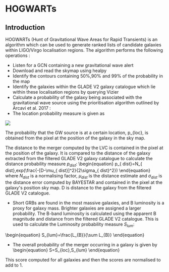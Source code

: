 # HOGWARTs


<a name="intro"/>

## Introduction

HOGWARTs (Hunt of Gravitational Wave Areas for Rapid Transients) is an algorithm which can be used to generate ranked lists of candidate galaxies within LIGO/Virgo localisation regions. The algorithm performs the following operations :

* Listen for a GCN containing a new gravitational wave alert
* Download and read the skymap using healpy
* Identify the contours containing 50%,90% and 99% of the probability in the map
* Identify the galaxies within the GLADE V2 galaxy catalogue which lie within these localisation regions by querying Vizier
* Calculate a probability of the galaxy being associated with the gravitational wave source using the prioritisation algorithm outlined by Arcavi et al. 2017 :
* The location probability measure is given as

<img src="https://latex.codecogs.com/gif.latex?S_{loc}=p_{loc}\,p_{dist} " /> 

The probability that the GW source is at a certain location, p_{loc}, is obtained from the pixel at the position of the galaxy in the sky map. 

The distance to the merger computed by the LVC is contained in the pixel at the position of the galaxy. It is compared to the distance of the galaxy extracted from the filtered GLADE V2 galaxy catalogue to calculate the distance probability measure $p_{dist}$:
\begin{equation} 
p_{ dist}=N_{ dist}\,exp(\frac{-[D-\mu_{ dist}]^2}{2\sigma_{ dist}^2})
\end{equation}
where $N_{dist}$ is a normalising factor, $\mu_{dist}$ is the distance estimate and $\sigma_{dist}$ is the distance error computed by BAYESTAR and contained in the pixel at the galaxy's position sky map. D is distance to the galaxy from the filtered GLADE V2 catalogue. 

* Short GRBs are found in the most massive galaxies, and B luminosity is a proxy for galaxy mass. Brighter galaxies are assigned a larger probability. The B-band luminosity is calculated using the apparent B magnitude and distance from the filtered GLADE V2 catalogue. This is used to calculate the Luminosity probability measure $S_{lum}$:

\begin{equation}
S_{lum}=\frac{L_{B}}{\sum L_{B}}
\end{equation}

* The overall probability of the merger occurring in a galaxy is given by 
\begin{equation}
S=S_{loc}\,S_{lum}
\end{equation}

This score computed for all galaxies and then the scores are normalised to add to 1.


